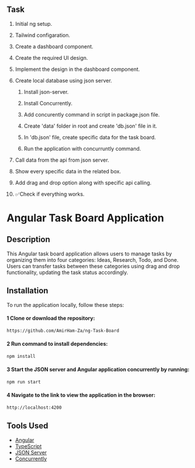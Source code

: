 ## Task

1. Initial ng setup.

2. Tailwind configaration.

3. Create a dashboard component.

4. Create the required UI design.

5. Implement the design in the dashboard component.

6. Create local database using json server.

   1. Install json-server.

   2. Install Concurrently.

   3. Add concurently command in script in package.json file.

   4. Create 'data' folder in root and create 'db.json' file in it.

   5. In 'db.json' file, create specific data  for the task board.

   6. Run the application with concurruntly command.

8. Call data from the api from json server.

9. Show every specific data in the related box.

10. Add drag and drop option along with specific api calling.

11. ✅Check if everything works.

# Angular Task Board Application

## Description
This Angular task board application allows users to manage tasks by organizing them into four categories: Ideas, Research, Todo, and Done. Users can transfer tasks between these categories using drag and drop functionality, updating the task status accordingly.

## Installation

To run the application locally, follow these steps:



#### 1 Clone or download the repository:
```bash
https://github.com/AmirHam-Za/ng-Task-Board
```
#### 2 Run command to install dependencies: 
```bash
npm install
```

#### 3 Start the JSON server and Angular application concurrently by running:
```bash
npm run start
```

#### 4 Navigate to the link to view the application in the browser:
```bash
http://localhost:4200
```
## Tools Used

- [Angular](https://angular.io/)
- [TypeScript](https://www.typescriptlang.org/)
- [JSON Server](https://github.com/typicode/json-server)
- [Concurrently](https://github.com/kimmobrunfeldt/concurrently)



